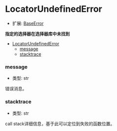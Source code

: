 # LocatorUndefinedError

- 扩展: [BaseError](./baseerror.md)

**指定的选择器在选择器库中未找到**

- [LocatorUndefinedError](#locatorundefinederror)
    - [message](#message)
    - [stacktrace](#stacktrace)


### message
- 类型: str

错误消息。


### stacktrace
- 类型: str

call stack详细信息，基于此可以定位到失败的函数位置。
